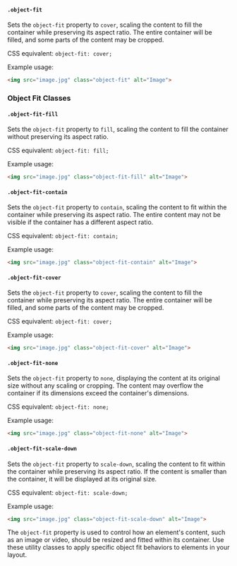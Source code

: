 

#### `.object-fit`

Sets the `object-fit` property to `cover`, scaling the content to fill the container while preserving its aspect ratio. The entire container will be filled, and some parts of the content may be cropped.

CSS equivalent: `object-fit: cover;`

Example usage:
```html
<img src="image.jpg" class="object-fit" alt="Image">
```

### Object Fit Classes

#### `.object-fit-fill`

Sets the `object-fit` property to `fill`, scaling the content to fill the container without preserving its aspect ratio.

CSS equivalent: `object-fit: fill;`

Example usage:
```html
<img src="image.jpg" class="object-fit-fill" alt="Image">
```

#### `.object-fit-contain`

Sets the `object-fit` property to `contain`, scaling the content to fit within the container while preserving its aspect ratio. The entire content may not be visible if the container has a different aspect ratio.

CSS equivalent: `object-fit: contain;`

Example usage:
```html
<img src="image.jpg" class="object-fit-contain" alt="Image">
```

#### `.object-fit-cover`

Sets the `object-fit` property to `cover`, scaling the content to fill the container while preserving its aspect ratio. The entire container will be filled, and some parts of the content may be cropped.

CSS equivalent: `object-fit: cover;`

Example usage:
```html
<img src="image.jpg" class="object-fit-cover" alt="Image">
```

#### `.object-fit-none`

Sets the `object-fit` property to `none`, displaying the content at its original size without any scaling or cropping. The content may overflow the container if its dimensions exceed the container's dimensions.

CSS equivalent: `object-fit: none;`

Example usage:
```html
<img src="image.jpg" class="object-fit-none" alt="Image">
```

#### `.object-fit-scale-down`

Sets the `object-fit` property to `scale-down`, scaling the content to fit within the container while preserving its aspect ratio. If the content is smaller than the container, it will be displayed at its original size.

CSS equivalent: `object-fit: scale-down;`

Example usage:
```html
<img src="image.jpg" class="object-fit-scale-down" alt="Image">
```

The `object-fit` property is used to control how an element's content, such as an image or video, should be resized and fitted within its container. Use these utility classes to apply specific object fit behaviors to elements in your layout.
